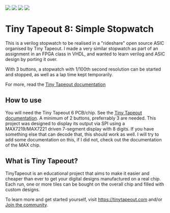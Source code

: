 ![](../../workflows/gds/badge.svg) ![](../../workflows/docs/badge.svg) ![](../../workflows/test/badge.svg) ![](../../workflows/fpga/badge.svg)

# Tiny Tapeout 8: Simple Stopwatch

This is a verilog stopwatch to be realised in a "rideshare" open source ASIC organised by Tiny Tapeout.
I made a very similar stopwatch as part of an assignment in an FPGA class in VHDL, and wanted to learn verilog and ASIC design by porting it over.

With 3 buttons, a stopwatch with 1/100th second resolution can be started and stopped, as well as a lap time kept temporarily.

For more, read the [Tiny Tapeout documentation](docs/info.md)

## How to use

You will need the Tiny Tapeout 6 PCB/chip. See the [Tiny Tapeout documentation](docs/info.md).
A minimum of 2 buttons, preferrably 3 are needed.
This project was designed to display its output via SPI using a MAX7219/MAX7221 driven 7-segment display with 8 digits. If you have something else that can decode that, this should work as well. I will try to add some documentation on this, if I did not, check out the documentation of the MAX chip.

## What is Tiny Tapeout?

TinyTapeout is an educational project that aims to make it easier and cheaper than ever to get your digital designs manufactured on a real chip.
Each run, one or more tiles can be bought on the overall chip and filled with custom designs.

To learn more and get started yourself, visit https://tinytapeout.com and/or [Join the community](https://tinytapeout.com/discord).

